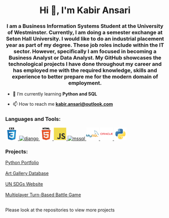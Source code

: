 <h1 align="center">Hi 👋, I'm Kabir Ansari</h1>
<h3 align="center">I am a Business Information Systems Student at the University of Westminster. Currently, I am doing a semester exchange at Seton Hall University. I would like to do an industrial placement year as part of my degree. These job roles include within the IT sector. However, specifically I am focused in becoming a Business Analyst or Data Analyst. My GitHub showcases the technological projects I have done throughout my career and has employed me with the required knowledge, skills and experience to better prepare me for the modern domain of employment. 
</h3>

- 🌱 I’m currently learning **Python and SQL**

- 📫 How to reach me **kabir.ansari@outlook.com**


<p align="left">
</p>

<h3 align="left">Languages and Tools:</h3>
<p align="left"> <a href="https://www.w3schools.com/css/" target="_blank" rel="noreferrer"> <img src="https://raw.githubusercontent.com/devicons/devicon/master/icons/css3/css3-original-wordmark.svg" alt="css3" width="40" height="40"/> </a> <a href="https://www.djangoproject.com/" target="_blank" rel="noreferrer"> <img src="https://cdn.worldvectorlogo.com/logos/django.svg" alt="django" width="40" height="40"/> </a> <a href="https://www.w3.org/html/" target="_blank" rel="noreferrer"> <img src="https://raw.githubusercontent.com/devicons/devicon/master/icons/html5/html5-original-wordmark.svg" alt="html5" width="40" height="40"/> </a> <a href="https://developer.mozilla.org/en-US/docs/Web/JavaScript" target="_blank" rel="noreferrer"> <img src="https://raw.githubusercontent.com/devicons/devicon/master/icons/javascript/javascript-original.svg" alt="javascript" width="40" height="40"/> </a> <a href="https://www.microsoft.com/en-us/sql-server" target="_blank" rel="noreferrer"> <img src="https://www.svgrepo.com/show/303229/microsoft-sql-server-logo.svg" alt="mssql" width="40" height="40"/> </a> <a href="https://www.mysql.com/" target="_blank" rel="noreferrer"> <img src="https://raw.githubusercontent.com/devicons/devicon/master/icons/mysql/mysql-original-wordmark.svg" alt="mysql" width="40" height="40"/> </a> <a href="https://www.oracle.com/" target="_blank" rel="noreferrer"> <img src="https://raw.githubusercontent.com/devicons/devicon/master/icons/oracle/oracle-original.svg" alt="oracle" width="40" height="40"/> </a> <a href="https://www.python.org" target="_blank" rel="noreferrer"> <img src="https://raw.githubusercontent.com/devicons/devicon/master/icons/python/python-original.svg" alt="python" width="40" height="40"/> </a> </p>

<h3 align="left">Projects:</h3>
<a href= "https://github.com/kabirans7/Python-Portfolio">Python Portfolio </a><br><br>
<a href= "https://github.com/kabirans7/Art-Gallery-SQL-Database">Art Gallery Database </a><br><br>
<a href= "https://github.com/kabirans7/UN-SDGs-Website">UN SDGs Website </a><br><br>
<a href= "https://github.com/kabirans7/Multiplayer_Turn_Based_Battle_Game">Multiplayer Turn-Based Battle Game </a>
<br><br>
<p>Please look at the repositories to view more projects</p>


